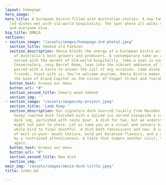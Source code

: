 ```yaml
---
layout: homepage
hero_image: ''
hero_title: A European bistro filled with Australian stories. A new familiar. Produce
  led dishes met with old-world hospitality. The spot where all walks meet. For you
  and everyone else.
big_title: OMNIA
sections:
- section_image: "/assets/images/homepage-2nd-photo1.jpeg"
  section_title: Smoked old Fashion
  section_description: Omnia blends the energy of a European bistro with the stories
    of Australia’s best growers and producers. A contemporary take on culinary classics
    served with the warmth of old-world hospitality. Take a seat in our light filled
    Conservatory, cosy Barrel Room, lean into the vibrant ambience of the bar. A setting
    paired with a taste to answer the call of any occasion. Come alone, meet with
    friends, toast with us. You’re welcome anytime. Omnia Bistro makes its home at
    the base of Grand Capitol on the corner of Chapel Street and Toorak Road.
  button_text: browse our menu
  button_url: "#"
  section_second_title: Cheery wood smoked
  section_img: ''
- section_image: "/assets/images/my-project.jpeg"
  section_title: 'Lamb Rump '
  section_description: Our signature duck sourced locally from Macedon. Fourteen-day-dry-aged,
    honey roasted duck finished with a spiced jus served alongside a confit pressed
    duck leg, garnished with nashi pear. A dish for two, but we understand why you
    might not want to share. Let us take you on a visual and sensory experience from
    whole bird to final mouthful. A dish both reminiscent and new. A coming together
    of melt-in-your- mouth texture, bold yet balanced flavours, and a charm accented
    by a restrained attentiveness. A taste that tempts another visit, time and time
    again.
  button_text: browse our menu
  button_url: "#"
  section_second_title: New dish
  section_img: ''
main_img: "/assets/images/omnia-duck-little.jpeg"
title: index.md

---
```

